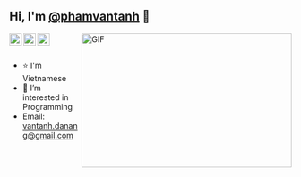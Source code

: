 ## Hi, I'm [@phamvantanh](https://github.com/phamvantanh) 👋
<a href="https://www.facebook.com/phamvantanh12/">
  <img align="left" alt="Pham Van Tanh | Facebook" width="22px" src="https://upload.wikimedia.org/wikipedia/commons/thumb/0/05/Facebook_Logo_%282019%29.png/1200px-Facebook_Logo_%282019%29.png" />
</a>
<a href="https://www.linkedin.com/in/phamvantanh/">
  <img align="left" alt="Pham Van Tanh's LinkedIN" width="22px" src="https://raw.githubusercontent.com/peterthehan/peterthehan/master/assets/linkedin.svg" />
</a>
<a href="https://public.tableau.com/app/profile/pham.van.tanh">
  <img align="left" alt="Pham Van Tanh's LinkedIN" width="22px" src="https://pbs.twimg.com/profile_images/1268207088683020288/d9agkn4h.jpg" />
</a>


<img align="right" alt="GIF" src="https://github.com/abhisheknaiidu/abhisheknaiidu/blob/master/code.gif?raw=true" width="375" height="240" />
<br />
<br />

- ⭐ I'm Vietnamese
- 📖 I’m interested in Programming
- Email: vantanh.danang@gmail.com
